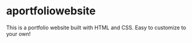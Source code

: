 # aportfoliowebsite
This is a portfolio website built with HTML and CSS. Easy to customize to your own!
